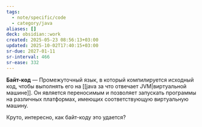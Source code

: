 ```yaml
---
tags:
  - note/specific/code
  - category/java
aliases: []
deck: obsidian::work
created: 2025-05-23 08:56:13+03:00
updated: 2025-10-02T17:40:15+03:00
sr-due: 2027-01-11
sr-interval: 466
sr-ease: 332
---
```


**Байт-код**
—
Промежуточный язык, в который компилируется исходный код, чтобы выполнять его на [[java за что отвечает JVM|виртуальной машине]]. Он является переносимым и позволяет запускать программы на различных платформах, имеющих соответствующую виртуальную машину.

Круто, интересно, как байт-коду это удается?

